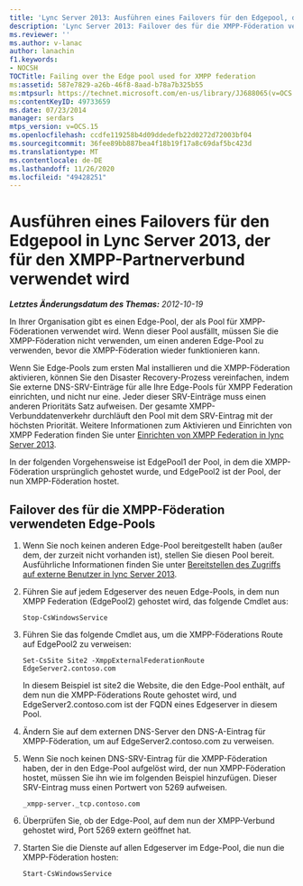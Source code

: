```yaml
---
title: 'Lync Server 2013: Ausführen eines Failovers für den Edgepool, der für den XMPP-Partnerverbund verwendet wird'
description: 'Lync Server 2013: Failover des für die XMPP-Föderation verwendeten Edge-Pools.'
ms.reviewer: ''
ms.author: v-lanac
author: lanachin
f1.keywords:
- NOCSH
TOCTitle: Failing over the Edge pool used for XMPP federation
ms:assetid: 587e7829-a26b-46f8-8aad-b78a7b325b55
ms:mtpsurl: https://technet.microsoft.com/en-us/library/JJ688065(v=OCS.15)
ms:contentKeyID: 49733659
ms.date: 07/23/2014
manager: serdars
mtps_version: v=OCS.15
ms.openlocfilehash: ccdfe119258b4d09ddedefb22d0272d72003bf04
ms.sourcegitcommit: 36fee89bb887bea4f18b19f17a8c69daf5bc423d
ms.translationtype: MT
ms.contentlocale: de-DE
ms.lasthandoff: 11/26/2020
ms.locfileid: "49428251"
---
```

# <a name="failing-over-the-edge-pool-used-for-xmpp-federation-in-lync-server-2013"></a>Ausführen eines Failovers für den Edgepool in Lync Server 2013, der für den XMPP-Partnerverbund verwendet wird

<div data-xmlns="http://www.w3.org/1999/xhtml">

<div class="topic" data-xmlns="http://www.w3.org/1999/xhtml" data-msxsl="urn:schemas-microsoft-com:xslt" data-cs="https://msdn.microsoft.com/">

<div data-asp="https://msdn2.microsoft.com/asp">



</div>

<div id="mainSection">

<div id="mainBody">

<span> </span>

_**Letztes Änderungsdatum des Themas:** 2012-10-19_

In Ihrer Organisation gibt es einen Edge-Pool, der als Pool für XMPP-Föderationen verwendet wird. Wenn dieser Pool ausfällt, müssen Sie die XMPP-Föderation nicht verwenden, um einen anderen Edge-Pool zu verwenden, bevor die XMPP-Föderation wieder funktionieren kann.

Wenn Sie Edge-Pools zum ersten Mal installieren und die XMPP-Föderation aktivieren, können Sie den Disaster Recovery-Prozess vereinfachen, indem Sie externe DNS-SRV-Einträge für alle Ihre Edge-Pools für XMPP Federation einrichten, und nicht nur eine. Jeder dieser SRV-Einträge muss einen anderen Prioritäts Satz aufweisen. Der gesamte XMPP-Verbunddatenverkehr durchläuft den Pool mit dem SRV-Eintrag mit der höchsten Priorität. Weitere Informationen zum Aktivieren und Einrichten von XMPP Federation finden Sie unter [Einrichten von XMPP Federation in lync Server 2013](lync-server-2013-setting-up-xmpp-federation.md).

In der folgenden Vorgehensweise ist EdgePool1 der Pool, in dem die XMPP-Föderation ursprünglich gehostet wurde, und EdgePool2 ist der Pool, der nun XMPP-Föderation hostet.

<div>

## <a name="failing-over-the-edge-pool-used-for-xmpp-federation"></a>Failover des für die XMPP-Föderation verwendeten Edge-Pools

1.  Wenn Sie noch keinen anderen Edge-Pool bereitgestellt haben (außer dem, der zurzeit nicht vorhanden ist), stellen Sie diesen Pool bereit. Ausführliche Informationen finden Sie unter [Bereitstellen des Zugriffs auf externe Benutzer in lync Server 2013](lync-server-2013-deploying-external-user-access.md).

2.  Führen Sie auf jedem Edgeserver des neuen Edge-Pools, in dem nun XMPP Federation (EdgePool2) gehostet wird, das folgende Cmdlet aus:
    
        Stop-CsWindowsService

3.  Führen Sie das folgende Cmdlet aus, um die XMPP-Föderations Route auf EdgePool2 zu verweisen:
    
        Set-CsSite Site2 -XmppExternalFederationRoute EdgeServer2.contoso.com
    
    In diesem Beispiel ist site2 die Website, die den Edge-Pool enthält, auf dem nun die XMPP-Föderations Route gehostet wird, und EdgeServer2.contoso.com ist der FQDN eines Edgeserver in diesem Pool.

4.  Ändern Sie auf dem externen DNS-Server den DNS-A-Eintrag für XMPP-Föderation, um auf EdgeServer2.contoso.com zu verweisen.

5.  Wenn Sie noch keinen DNS-SRV-Eintrag für die XMPP-Föderation haben, der in den Edge-Pool aufgelöst wird, der nun XMPP-Föderation hostet, müssen Sie ihn wie im folgenden Beispiel hinzufügen. Dieser SRV-Eintrag muss einen Portwert von 5269 aufweisen.
    
        _xmpp-server._tcp.contoso.com

6.  Überprüfen Sie, ob der Edge-Pool, auf dem nun der XMPP-Verbund gehostet wird, Port 5269 extern geöffnet hat.

7.  Starten Sie die Dienste auf allen Edgeserver im Edge-Pool, die nun die XMPP-Föderation hosten:
    
        Start-CsWindowsService

</div>

</div>

<span> </span>

</div>

</div>

</div>

